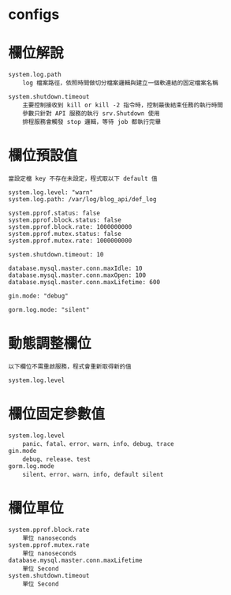 # configs

# 欄位解說
    system.log.path
        log 檔案路徑，依照時間做切分檔案邏輯與建立一個軟連結的固定檔案名稱

    system.shutdown.timeout
        主要控制接收到 kill or kill -2 指令時，控制最後結束任務的執行時間
        參數只針對 API 服務的執行 srv.Shutdown 使用
        排程服務會觸發 stop 邏輯，等待 job 都執行完畢

# 欄位預設值
    當設定檔 key 不存在未設定，程式取以下 default 值

    system.log.level: "warn"
    system.log.path: /var/log/blog_api/def_log

    system.pprof.status: false
    system.pprof.block.status: false
    system.pprof.block.rate: 1000000000
    system.pprof.mutex.status: false
    system.pprof.mutex.rate: 1000000000

    system.shutdown.timeout: 10

    database.mysql.master.conn.maxIdle: 10
    database.mysql.master.conn.maxOpen: 100
    database.mysql.master.conn.maxLifetime: 600

    gin.mode: "debug"

    gorm.log.mode: "silent"

# 動態調整欄位
    以下欄位不需重啟服務，程式會重新取得新的值

    system.log.level

# 欄位固定參數值
    system.log.level
        panic、fatal、error、warn、info、debug、trace
    gin.mode
        debug、release、test
    gorm.log.mode
        silent、error、warn、info, default silent

# 欄位單位
    system.pprof.block.rate
        單位 nanoseconds
    system.pprof.mutex.rate
        單位 nanoseconds
    database.mysql.master.conn.maxLifetime
        單位 Second
    system.shutdown.timeout
        單位 Second
